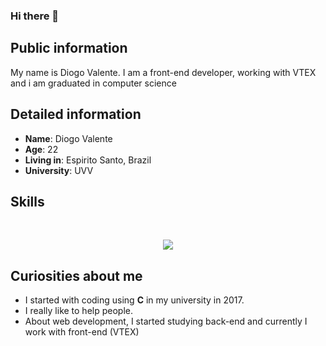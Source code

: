### Hi there 👋

## Public information

My name is Diogo Valente. I am a front-end developer, working with VTEX and i am graduated in computer science

## Detailed information

* **Name**: Diogo Valente
* **Age**: 22
* **Living in**: Espirito Santo, Brazil
* **University**: UVV

## Skills
<br/>
<p align="center">
  <a href="https://skillicons.dev">
    <img src="https://skillicons.dev/icons?i=react,ts,js,jquery,html,css,sass,graphql,figma,styledcomponents,mysql,php,laravel" />
  </a>
</p>

## Curiosities about me

* I started with coding using **C** in my university in 2017.
* I really like to help people.
* About web development, I started studying back-end and currently I work with front-end (VTEX)

